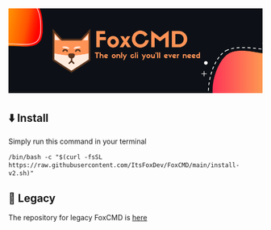![Banner](https://github.com/ItsFoxDev/FoxCMD/raw/main/banner.png)
---
## ⬇️ Install
Simply run this command in your terminal
```
/bin/bash -c "$(curl -fsSL https://raw.githubusercontent.com/ItsFoxDev/FoxCMD/main/install-v2.sh)" 
```


## 📜 Legacy
The repository for legacy FoxCMD is [here](https://github.com/ItsFoxDev/FoxCMD-Legacy)
